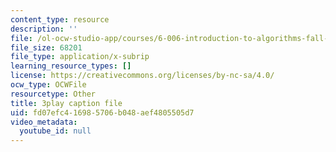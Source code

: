 ```yaml
---
content_type: resource
description: ''
file: /ol-ocw-studio-app/courses/6-006-introduction-to-algorithms-fall-2011/fd07efc416985706b048aef4805505d7_tp4_UXaVyx8.vtt
file_size: 68201
file_type: application/x-subrip
learning_resource_types: []
license: https://creativecommons.org/licenses/by-nc-sa/4.0/
ocw_type: OCWFile
resourcetype: Other
title: 3play caption file
uid: fd07efc4-1698-5706-b048-aef4805505d7
video_metadata:
  youtube_id: null
---
```


